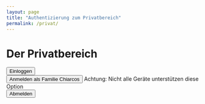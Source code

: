 ```yaml
---
layout: page
title: "Authentizierung zum Privatbereich"
permalink: /privat/
---
```


<script>
  function Anmelden () {
    let Passwort = 'fam-chiarcos.1234';
    let Eingabe = window.prompt('Geben sie das Passwort für das Benutzerkonto "Famile Chiarcos" ein.');

    if (Eingabe != Passwort) {
      alert('Passwort ist Falsch!');
    }
    else {
      document.cookie = Eingabe
      location.href = '/privat/open'
    }
  }
    
  
  
  function CookieLogIn () {
    if (document.cookie == Passwort){
      location.href = '/privat/open/'
    }
    else {
      alert('Sie sind nicht Eingeloggt.\nÜberprüfen sie die Einstellungen von ihrem Browser und achten sie das sie sich nicht im Privaten Modus befinden.')
    }
    
  }
</script>

# Der Privatbereich

<input type="button" value="Einloggen" onclick="Anmelden()"/><br>
<input type="button" value="Anmelden als Familie Chiarcos" onclick="CookieLogIn()"/> Achtung: Nicht alle Geräte unterstützen diese Option<br>
<input type="button" value="Abmelden" onclick="document.cookies = ''; alert('Familie Chiarcos ist abgemeldet.')"/>
